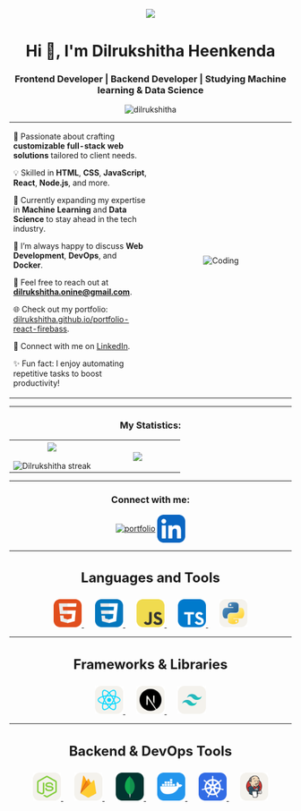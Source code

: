 <p align="center" ><img  src = "https://github.com/Dilrukshitha/Dilrukshitha/blob/main/Images/about_me.gif?raw=true" width = 100px></p>
<h1 align="center">Hi 👋, I'm Dilrukshitha Heenkenda</h1>
<h3 align="center">Frontend Developer | Backend Developer | Studying Machine learning & Data Science</h3>
<p align="center"> <img src="https://komarev.com/ghpvc/?username=dilrukshitha&label=Profile%20views&color=0e75b6&style=flat" alt="dilrukshitha" /> </p>

<table align="center">
<tr border="none">
<td width="50%" align="left">

🌟 Passionate about crafting **customizable full-stack web solutions** tailored to client needs.  

💡 Skilled in **HTML**, **CSS**, **JavaScript**, **React**, **Node.js**, and more.  

📘 Currently expanding my expertise in **Machine Learning** and **Data Science** to stay ahead in the tech industry.  

💬 I’m always happy to discuss **Web Development**, **DevOps**, and **Docker**.  

📧 Feel free to reach out at **[dilrukshitha.onine@gmail.com](mailto:dilrukshitha.onine@gmail.com)**.  

🌐 Check out my portfolio: [dilrukshitha.github.io/portfolio-react-firebass](https://dilrukshitha.github.io/portfolio-react-firebass/).  

🔗 Connect with me on [LinkedIn](https://www.linkedin.com/in/dilrukshitha-heenkenda).  

✨ Fun fact: I enjoy automating repetitive tasks to boost productivity!  

</td>
<td width="50%" align="center">

  <img align="center" alt="Coding" width="450" src="https://repository-images.githubusercontent.com/588181932/e36ec678-7984-4cdd-8e4c-a3932772ff8e">

  </td>
</tr>
</table>

---

<h3 align="center">My Statistics:</h3>
<p align="center">
<table align="center">
<tr border="none">
<td width="50%" align="center">

  <img  align="center"  src="https://github-readme-stats.vercel.app/api?username=dilrukshitha&theme=dark&show_icons=true&count_private=true" />
  <br></br>
  <img  title="🔥 Get streak stats for your profile at git.io/streak-stats" alt="Dilrukshitha streak" src="https://github-readme-streak-stats.herokuapp.com/?user=dilrukshitha&theme=dark&hide_border=false" /> 
</td>
<td width="50%" align="center">

  <img  align="center"  src="https://github-readme-stats.anuraghazra1.vercel.app/api/top-langs/?username=dilrukshitha&theme=dark&hide_border=false&no-bg=true&no-frame=true&langs_count=10"/>

  </td>
</tr>
</table>

---

<h3 align="center">Connect with me:</h3>
<p align="center">
<a href="https://dilrukshitha.github.io/portfolio-react-firebass/" target="blank"><img align="center" src="https://dilrukshitha.github.io/portfolio-react-firebass/assets/logo-DX6Q48_W.png" alt="portfolio" height="50" width="150" /></a>
<a href="https://linkedin.com/in/dilrukshitha-heenkenda/" target="blank"><img align="center" src="https://github.com/tandpfun/skill-icons/blob/main/icons/LinkedIn.svg" alt="linkedin" height="50" width="50" /></a>
</p>

---

<h3 align="center" style="font-size: 24px;">Languages and Tools</h3>
<p align="center">
  <a href="https://developer.mozilla.org/en-US/docs/Web/HTML" target="_blank" rel="noreferrer" style="margin: 10px;">
    <img src="https://github.com/tandpfun/skill-icons/blob/main/icons/HTML.svg" alt="html" width="50" height="50"/>
  </a> 
  <a href="https://developer.mozilla.org/en-US/docs/Web/CSS" target="_blank" rel="noreferrer" style="margin: 10px;">
    <img src="https://github.com/tandpfun/skill-icons/blob/main/icons/CSS.svg" alt="css" width="50" height="50"/>
  </a> 
  <a href="https://developer.mozilla.org/en-US/docs/Web/JavaScript" target="_blank" rel="noreferrer" style="margin: 10px;">
    <img src="https://github.com/tandpfun/skill-icons/blob/main/icons/JavaScript.svg" alt="javascript" width="50" height="50"/>
  </a> 
  <a href="https://www.typescriptlang.org/" target="_blank" rel="noreferrer" style="margin: 10px;">
    <img src="https://github.com/tandpfun/skill-icons/blob/main/icons/TypeScript.svg" alt="typescript" width="50" height="50"/>
  </a>
  <a href="https://www.python.org/" target="_blank" rel="noreferrer" style="margin: 10px;">
    <img src="https://github.com/tandpfun/skill-icons/blob/main/icons/Python-Light.svg" alt="python" width="50" height="50"/>
  </a>
</p>

---

<h3 align="center" style="font-size: 24px;">Frameworks & Libraries</h3>
<p align="center">
  <a href="https://reactjs.org/" target="_blank" rel="noreferrer" style="margin: 10px;">
    <img src="https://github.com/tandpfun/skill-icons/blob/main/icons/React-Light.svg" alt="react" width="50" height="50"/>
  </a>
  <a href="https://nextjs.org/" target="_blank" rel="noreferrer" style="margin: 10px;">
    <img src="https://github.com/tandpfun/skill-icons/blob/main/icons/NextJS-Light.svg" alt="nextjs" width="50" height="50"/>
  </a>
  <a href="https://tailwindcss.com/" target="_blank" rel="noreferrer" style="margin: 10px;">
    <img src="https://github.com/tandpfun/skill-icons/blob/main/icons/TailwindCSS-Light.svg" alt="tailwindcss" width="50" height="50"/>
  </a>
</p>

---

<h3 align="center" style="font-size: 24px;">Backend & DevOps Tools</h3>
<p align="center">
  <a href="https://nodejs.org/" target="_blank" rel="noreferrer" style="margin: 10px;">
    <img src="https://github.com/tandpfun/skill-icons/blob/main/icons/NodeJS-Light.svg" alt="nodejs" width="50" height="50"/>
  </a>
  <a href="https://firebase.google.com/" target="_blank" rel="noreferrer" style="margin: 10px;">
    <img src="https://github.com/tandpfun/skill-icons/blob/main/icons/Firebase-Light.svg" alt="firebase" width="50" height="50"/>
  </a>
  <a href="https://www.mongodb.com/" target="_blank" rel="noreferrer" style="margin: 10px;">
    <img src="https://github.com/tandpfun/skill-icons/blob/main/icons/MongoDB.svg" alt="mongodb" width="50" height="50"/>
  </a>
  <a href="https://www.docker.com/" target="_blank" rel="noreferrer" style="margin: 10px;">
    <img src="https://github.com/tandpfun/skill-icons/blob/main/icons/Docker.svg" alt="docker" width="50" height="50"/>
  </a>
  <a href="https://kubernetes.io/" target="_blank" rel="noreferrer" style="margin: 10px;">
    <img src="https://github.com/tandpfun/skill-icons/blob/main/icons/Kubernetes.svg" alt="kubernetes" width="50" height="50"/>
  </a>
  <a href="https://www.jenkins.io/" target="_blank" rel="noreferrer" style="margin: 10px;">
    <img src="https://github.com/tandpfun/skill-icons/blob/main/icons/Jenkins-Light.svg" alt="jenkins" width="50" height="50"/>
  </a>
</p>


